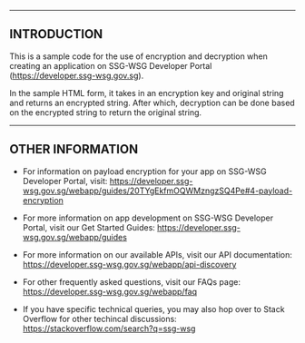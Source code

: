 ------------
INTRODUCTION
------------

This is a sample code for the use of encryption and decryption when creating an application on SSG-WSG Developer Portal (https://developer.ssg-wsg.gov.sg).

In the sample HTML form, it takes in an encryption key and original string and returns an encrypted string. After which, decryption can be done based on the encrypted string to return the original string.

-----------------
OTHER INFORMATION
-----------------

 * For information on payload encryption for your app on SSG-WSG Developer Portal, visit:
   https://developer.ssg-wsg.gov.sg/webapp/guides/20TYgEkfmOQWMzngzSQ4Pe#4-payload-encryption

 * For more information on app development on SSG-WSG Developer Portal, visit our Get Started Guides:
   https://developer.ssg-wsg.gov.sg/webapp/guides
   
 * For more information on our available APIs, visit our API documentation:
   https://developer.ssg-wsg.gov.sg/webapp/api-discovery

 * For other frequently asked questions, visit our FAQs page:
   https://developer.ssg-wsg.gov.sg/webapp/faq

 * If you have specific technical queries, you may also hop over to Stack Overflow for other techincal discussions:
   https://stackoverflow.com/search?q=ssg-wsg
